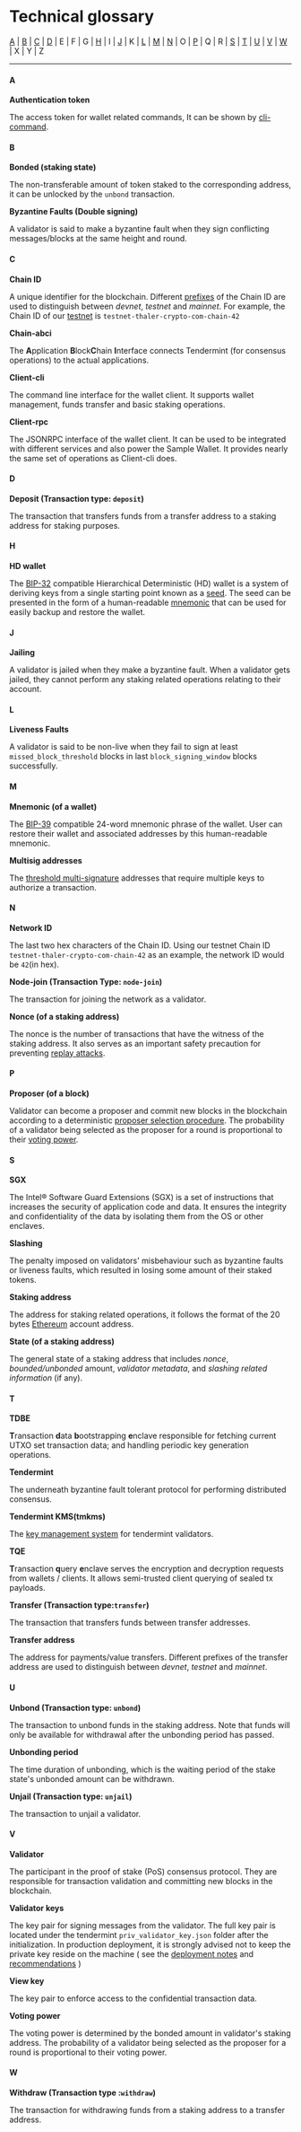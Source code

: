 # Technical glossary

[A](#a) | [B](#b) | [C](#c) | [D](#d) | E | F | G | [H](#h) | I | [J](#j) | K | [L](#l) | [M](#m) | [N](#n) | O | [P](#p) | Q | R | [S](#s) | [T](#t) | [U](#u) | [V](#v) | [W](#w) | X | Y | Z

---

#### A

**Authentication token**

The access token for wallet related commands, It can be shown by [cli-command](../wallets/client-cli.md#wallet-auth-token-show-the-authentication-token).

#### B

**Bonded (staking state)**

The non-transferable amount of token staked to the corresponding address, it can be unlocked by the `unbond` transaction.

**Byzantine Faults (Double signing)**

A validator is said to make a byzantine fault when they sign conflicting messages/blocks at the same height and round.

#### C

**Chain ID**

A unique identifier for the blockchain. Different [prefixes](./chain-id-and-network-id.md#chain-id) of the Chain ID are used to distinguish between _devnet_, _testnet_ and _mainnet_. For example, the Chain ID of our [testnet](./thaler-testnet.md) is `testnet-thaler-crypto-com-chain-42`

**Chain-abci**

The **A**pplication **B**lock**C**hain **I**nterface connects Tendermint (for consensus operations) to the actual applications.

**Client-cli**

The command line interface for the wallet client. It supports wallet management, funds transfer and basic staking operations.

**Client-rpc**

The JSONRPC interface of the wallet client. It can be used to be integrated with different services and also power the Sample Wallet. It provides nearly the same set of operations as Client-cli does.

#### D

**Deposit (Transaction type: `deposit`)**

The transaction that transfers funds from a transfer address to a staking address for staking purposes.

#### H

**HD wallet**

The [BIP-32](https://github.com/bitcoin/bips/blob/master/bip-0032.mediawiki) compatible Hierarchical Deterministic (HD) wallet is a system of deriving keys from a single starting point known as a [seed](https://en.bitcoin.it/wiki/Seed_phrase). The seed can be presented in the form of a human-readable [mnemonic](#m) that can be used for easily backup and restore the wallet.

#### J

**Jailing**

A validator is jailed when they make a byzantine fault. When a validator gets jailed, they cannot perform any staking related operations relating to their account.

#### L

**Liveness Faults**

A validator is said to be non-live when they fail to sign at least `missed_block_threshold` blocks in last `block_signing_window` blocks successfully.

#### M

**Mnemonic (of a wallet)**

The [BIP-39](https://github.com/bitcoin/bips/blob/master/bip-0039.mediawiki) compatible 24-word mnemonic phrase of the wallet. User can restore their wallet and associated addresses by this human-readable mnemonic.

**Multisig addresses**

The [threshold multi-signature](https://blockstream.com/2019/02/18/en-musig-a-new-multisignature-standard/) addresses that require multiple keys to authorize a transaction.

#### N

**Network ID**

The last two hex characters of the Chain ID. Using our testnet Chain ID `testnet-thaler-crypto-com-chain-42` as an example, the network ID would be `42`(in hex).

**Node-join (Transaction Type: `node-join`)**

The transaction for joining the network as a validator.

**Nonce (of a staking address)**

The nonce is the number of transactions that have the witness of the staking address. It also serves as an important safety precaution for preventing [replay attacks](https://en.wikipedia.org/wiki/Replay_attack).

#### P

**Proposer (of a block)**

Validator can become a proposer and commit new blocks in the blockchain according to a deterministic [proposer selection procedure](https://docs.tendermint.com/master/spec/reactors/consensus/proposer-selection.html). The probability of a validator being selected as the proposer for a round is proportional to their [voting power](#v).

#### S

**SGX**

The Intel® Software Guard Extensions (SGX) is a set of instructions that increases the security of application code and data. It ensures the integrity and confidentiality of the data by isolating them from the OS or other enclaves.

**Slashing**

The penalty imposed on validators' misbehaviour such as byzantine faults or liveness faults, which resulted in losing some amount of their staked tokens.

**Staking address**

The address for staking related operations, it follows the format of the 20 bytes [Ethereum](https://en.wikipedia.org/wiki/Ethereum#Addresses) account address.

**State (of a staking address)**

The general state of a staking address that includes _nonce_, _bounded/unbonded_ amount, _validator metadata_, and _slashing related information_ (if any).

#### T

**TDBE**

**T**ransaction **d**ata **b**ootstrapping **e**nclave responsible for fetching current UTXO set transaction data; and handling periodic key generation operations.

**Tendermint**

The underneath byzantine fault tolerant protocol for performing distributed consensus.

**Tendermint KMS(tmkms)**

The [key management system](https://github.com/iqlusioninc/tmkms) for tendermint validators.

**TQE**

**T**ransaction **q**uery **e**nclave serves the encryption and decryption requests from wallets / clients. It allows semi-trusted client querying of sealed tx payloads.

**Transfer (Transaction type:`transfer`)**

The transaction that transfers funds between transfer addresses.

**Transfer address**

The address for payments/value transfers. Different prefixes of the transfer address are used to distinguish between _devnet_, _testnet_ and _mainnet_.

#### U

**Unbond (Transaction type: `unbond`)**

The transaction to unbond funds in the staking address. Note that funds will only be available for withdrawal after the unbonding period has passed.

**Unbonding period**

The time duration of unbonding, which is the waiting period of the stake state's unbonded amount can be withdrawn.

**Unjail (Transaction type: `unjail`)**

The transaction to unjail a validator.

#### V

**Validator**

The participant in the proof of stake (PoS) consensus protocol. They are responsible for transaction validation and committing new blocks in the blockchain.

**Validator keys**

The key pair for signing messages from the validator. The full key pair is located under the tendermint `priv_validator_key.json` folder after the initialization. In production deployment, it is strongly advised not to keep the private key reside on the machine ( see the [deployment notes](./notes-on-production-deployment.md) and [recommendations](https://github.com/iqlusioninc/tmkms#hardware-security-modules-recommended) )

**View key**

The key pair to enforce access to the confidential transaction data.

**Voting power**

The voting power is determined by the bonded amount in validator's staking address. The probability of a validator being selected as the proposer for a round is proportional to their voting power.

#### W

**Withdraw (Transaction type :`withdraw`)**

The transaction for withdrawing funds from a staking address to a transfer address.

